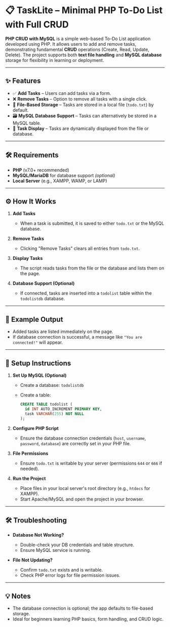 # 📋 TaskLite – Minimal PHP To-Do List with Full CRUD

**PHP CRUD with MySQL** is a simple web-based To-Do List application developed using PHP. It allows users to add and remove tasks, demonstrating fundamental **CRUD** operations (Create, Read, Update, Delete). The project supports both **text file handling** and **MySQL database** storage for flexibility in learning or deployment.

---

## ✨ Features

* ✅ **Add Tasks** – Users can add tasks via a form.
* ❌ **Remove Tasks** – Option to remove all tasks with a single click.
* 📄 **File-Based Storage** – Tasks are stored in a local file (`todo.txt`) by default.
* 🗃️ **MySQL Database Support** – Tasks can alternatively be stored in a MySQL table.
* 🔄 **Task Display** – Tasks are dynamically displayed from the file or database.

---

## 🛠️ Requirements

* **PHP** (v7.0+ recommended)
* **MySQL/MariaDB** for database support *(optional)*
* **Local Server** (e.g., XAMPP, WAMP, or LAMP)

---

## ⚙️ How It Works

1. **Add Tasks**

   * When a task is submitted, it is saved to either `todo.txt` or the MySQL database.

2. **Remove Tasks**

   * Clicking "Remove Tasks" clears all entries from `todo.txt`.

3. **Display Tasks**

   * The script reads tasks from the file or the database and lists them on the page.

4. **Database Support (Optional)**

   * If connected, tasks are inserted into a `todolist` table within the `todolistdb` database.

---

## 🧪 Example Output

* Added tasks are listed immediately on the page.
* If database connection is successful, a message like `"You are connected!"` will appear.

---

## 🧰 Setup Instructions

1. **Set Up MySQL (Optional)**

   * Create a database: `todolistdb`
   * Create a table:

     ```sql
     CREATE TABLE todolist (
       id INT AUTO_INCREMENT PRIMARY KEY,
       task VARCHAR(255) NOT NULL
     );
     ```

2. **Configure PHP Script**

   * Ensure the database connection credentials (`host`, `username`, `password`, `database`) are correctly set in your PHP file.

3. **File Permissions**

   * Ensure `todo.txt` is writable by your server (permissions `644` or `666` if needed).

4. **Run the Project**

   * Place files in your local server's root directory (e.g., `htdocs` for XAMPP).
   * Start Apache/MySQL and open the project in your browser.

---

## 🛠️ Troubleshooting

* **Database Not Working?**

  * Double-check your DB credentials and table structure.
  * Ensure MySQL service is running.

* **File Not Updating?**

  * Confirm `todo.txt` exists and is writable.
  * Check PHP error logs for file permission issues.

---

## 💡 Notes

* The database connection is optional; the app defaults to file-based storage.
* Ideal for beginners learning PHP basics, form handling, and CRUD logic.
